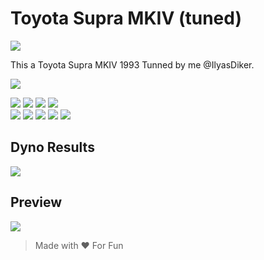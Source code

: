 # Toyota Supra MKIV (tuned)

<img src="https://i.imgur.com/1Bp7uSv.png">

This a Toyota Supra MKIV 1993 Tunned by me @IlyasDiker.

<img src="https://lh3.googleusercontent.com/proxy/9o2GbEtCTxVRzAVQMhd-Sxh6hSE1lj2PBpvpDnPReiXM71QhAsWPGnms9gVgkQFZHprPiNPrCb81Uu1Wb-Qh01chCwlTSF6fhohU0N4T-Xa3S6bwJQ"> 

<img src="https://img.shields.io/badge/Brand-Toyota-red"> <img src="https://img.shields.io/badge/Model-1993_Supra_MKIV-red"> <img src="https://img.shields.io/badge/Class-Street-red"> <img src="https://img.shields.io/badge/Parent-ks_toyota_supra-red"><br/>
<img src="https://img.shields.io/badge/Horsepower-1024_hp-blue"> <img src="https://img.shields.io/badge/Weight-1510_kg-blue"> <img src="https://img.shields.io/badge/Top_Speed-341_km/h-blue"> <img src="https://img.shields.io/badge/Weight-1510_kg-blue"> <img src="https://img.shields.io/badge/0--100-3.0_sec-blue">

## Dyno Results

<img src="https://i.imgur.com/FTmHmAl.png">

## Preview

<img src="https://i.imgur.com/zIXH2q0.png">

> Made with ❤ For Fun
